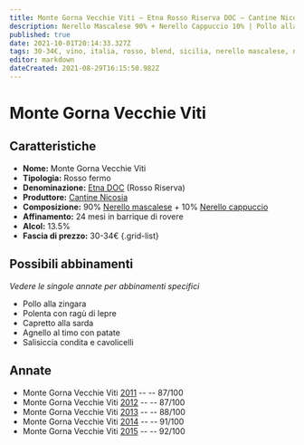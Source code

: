```yaml
---
title: Monte Gorna Vecchie Viti – Etna Rosso Riserva DOC – Cantine Nicosia – Sicilia (IT) – 30-34€ – 3★-5★
description: Nerello Mascalese 90% + Nerello Cappuccio 10% | Pollo alla zingara – Polenta con ragù di lepre – Capretto alla sarda – Agnello al timo con patate – Salisiccia condita e cavolicelli
published: true
date: 2021-10-01T20:14:33.327Z
tags: 30-34€, vino, italia, rosso, blend, sicilia, nerello mascalese, nerello cappuccio, pollo alla zingara, polenta con ragù di lepre, capretto alla sarda, agnello al timo con patate, 5 stelle, fermo, Salisiccia condita e cavolicelli
editor: markdown
dateCreated: 2021-08-29T16:15:50.982Z
---
```


# Monte Gorna Vecchie Viti

## Caratteristiche
- **Nome:** Monte Gorna Vecchie Viti
- **Tipologia:** Rosso fermo
- **Denominazione:** [Etna DOC](/denominazioni/Italia/Sicilia/DOC/Etna) (Rosso Riserva)
- **Produttore:** [Cantine Nicosia](/produttori/Italia/Sicilia/Cantine-Nicosia) 
- **Composizione:** 90% [Nerello mascalese](/vitigni/Italia/bacca-nera/nerello-mascalese) + 10% [Nerello cappuccio](/vitigni/Italia/bacca-nera/nerello-cappuccio)
- **Affinamento:** 24 mesi in barrique di rovere
- **Alcol:** 13.5%
- **Fascia di prezzo:** 30-34€
{.grid-list}

## Possibili abbinamenti
*Vedere le singole annate per abbinamenti specifici*

- Pollo alla zingara
- Polenta con ragù di lepre
- Capretto alla sarda
- Agnello al timo con patate
- Salisiccia condita e cavolicelli

## Annate
- Monte Gorna Vecchie Viti [2011](vini/Italia/Sicilia/Cantine-Nicosia/Monte-Gorna-Vecchie-Viti/2011) -- <span class="star-3"></span> -- 87/100
- Monte Gorna Vecchie Viti [2012](vini/Italia/Sicilia/Cantine-Nicosia/Monte-Gorna-Vecchie-Viti/2012) -- <span class="star-3"></span> -- 87/100
- Monte Gorna Vecchie Viti [2013](vini/Italia/Sicilia/Cantine-Nicosia/Monte-Gorna-Vecchie-Viti/2013) -- <span class="star-3"></span> -- 88/100
- Monte Gorna Vecchie Viti [2014](vini/Italia/Sicilia/Cantine-Nicosia/Monte-Gorna-Vecchie-Viti/2014) -- <span class="star-5"></span> -- 91/100
- Monte Gorna Vecchie Viti [2015](vini/Italia/Sicilia/Cantine-Nicosia/Monte-Gorna-Vecchie-Viti/2015) -- <span class="star-5"></span> -- 92/100

